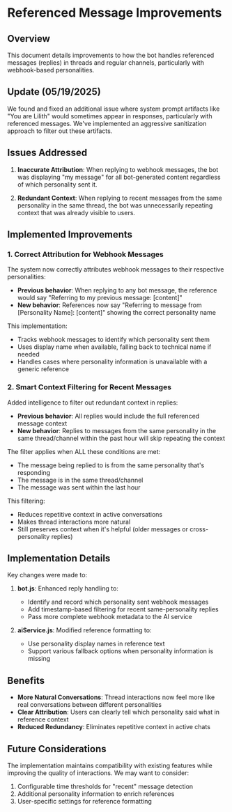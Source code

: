 # Referenced Message Improvements

## Overview

This document details improvements to how the bot handles referenced messages (replies) in threads and regular channels, particularly with webhook-based personalities.

## Update (05/19/2025)

We found and fixed an additional issue where system prompt artifacts like "You are Lilith" would sometimes appear in responses, particularly with referenced messages. We've implemented an aggressive sanitization approach to filter out these artifacts.

## Issues Addressed

1. **Inaccurate Attribution**: When replying to webhook messages, the bot was displaying "my message" for all bot-generated content regardless of which personality sent it.

2. **Redundant Context**: When replying to recent messages from the same personality in the same thread, the bot was unnecessarily repeating context that was already visible to users.

## Implemented Improvements

### 1. Correct Attribution for Webhook Messages

The system now correctly attributes webhook messages to their respective personalities:

- **Previous behavior**: When replying to any bot message, the reference would say "Referring to my previous message: [content]"
- **New behavior**: References now say "Referring to message from [Personality Name]: [content]" showing the correct personality name

This implementation:
- Tracks webhook messages to identify which personality sent them
- Uses display name when available, falling back to technical name if needed
- Handles cases where personality information is unavailable with a generic reference

### 2. Smart Context Filtering for Recent Messages

Added intelligence to filter out redundant context in replies:

- **Previous behavior**: All replies would include the full referenced message context
- **New behavior**: Replies to messages from the same personality in the same thread/channel within the past hour will skip repeating the context

The filter applies when ALL these conditions are met:
- The message being replied to is from the same personality that's responding
- The message is in the same thread/channel
- The message was sent within the last hour

This filtering:
- Reduces repetitive context in active conversations
- Makes thread interactions more natural
- Still preserves context when it's helpful (older messages or cross-personality replies)

## Implementation Details

Key changes were made to:

1. **bot.js**: Enhanced reply handling to:
   - Identify and record which personality sent webhook messages
   - Add timestamp-based filtering for recent same-personality replies
   - Pass more complete webhook metadata to the AI service

2. **aiService.js**: Modified reference formatting to:
   - Use personality display names in reference text
   - Support various fallback options when personality information is missing

## Benefits

- **More Natural Conversations**: Thread interactions now feel more like real conversations between different personalities
- **Clear Attribution**: Users can clearly tell which personality said what in reference context
- **Reduced Redundancy**: Eliminates repetitive context in active chats

## Future Considerations

The implementation maintains compatibility with existing features while improving the quality of interactions. We may want to consider:

1. Configurable time thresholds for "recent" message detection
2. Additional personality information to enrich references
3. User-specific settings for reference formatting